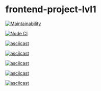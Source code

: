 # frontend-project-lvl1

[![Maintainability](https://api.codeclimate.com/v1/badges/a99a88d28ad37a79dbf6/maintainability)](https://codeclimate.com/github/Dmitry841/frontend-project-lvl1/maintainability)

[![Node CI](https://github.com/Dmitry841/frontend-project-lvl1/workflows/Node%20CI/badge.svg)](https://github.com/Dmitry841/frontend-project-lvl1/actions)

[![asciicast](https://asciinema.org/a/uQn0G19oCBRFkktJ5AHRyR6CR.svg)](https://asciinema.org/a/uQn0G19oCBRFkktJ5AHRyR6CR)

[![asciicast](https://asciinema.org/a/1HqfhK5plXRmymmCk5vuU0spN.svg)](https://asciinema.org/a/1HqfhK5plXRmymmCk5vuU0spN)

[![asciicast](https://asciinema.org/a/b7K3ZzoEuXqEESBj94yEDOlZW.svg)](https://asciinema.org/a/b7K3ZzoEuXqEESBj94yEDOlZW)

[![asciicast](https://asciinema.org/a/KAg3qvhUWLij2gufV1mdpfD32.svg)](https://asciinema.org/a/KAg3qvhUWLij2gufV1mdpfD32)

[![asciicast](https://asciinema.org/a/RuCUPTAfdptojd38rXME7kHJf.svg)](https://asciinema.org/a/RuCUPTAfdptojd38rXME7kHJf)
